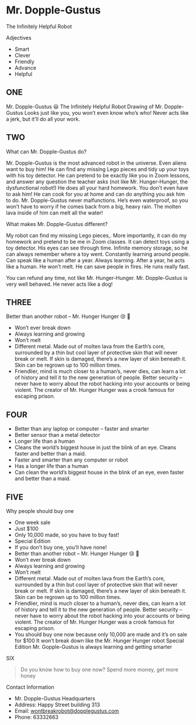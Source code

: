 # Mr. Dopple-Gustus

The Infinitely Helpful Robot 

Adjectives
* Smart
* Clever
* Friendly
* Advance
* Helpful



## ONE
Mr. Dopple-Gustus 😃 
The Infinitely Helpful Robot
Drawing of Mr. Dopple-Gustus
Looks just like you, you won’t even know who’s who!
Never acts like a jerk, but it’ll do all your work.

## TWO
What can Mr. Dopple-Gustus do?

Mr. Dopple-Gustus is the most advanced robot in the universe. Even aliens want to buy him! He can find any missing Lego pieces and tidy up your toys with his toy detector. He can pretend to be exactly like you in Zoom lessons, and answer any question the teacher asks (not like Mr. Hunger-Hunger, the dysfunctional robot!) He does all your hard homework. You don’t even have to ask him! He can cook for you at home and can do anything you ask him to do. Mr. Dopple-Gustus never malfunctions. He’s even waterproof, so you won’t have to worry if he comes back from a big, heavy rain. The molten lava inside of him can melt all the water!



What makes Mr. Dopple-Gustus different?



My robot can find my missing Lego pieces,. More importantly, it can do my homework and pretend to be me in Zoom classes. It can detect toys using a toy detector. His eyes can see through time. Infinite memory storage, so he can always remember where a toy went. Constantly learning around people. Can speak like a human after a year. Always learning. After a year, he acts like a human. He won’t melt. He can save people in fires. He runs really fast. 

You can refund any time, not like Mr. Hunger-Hunger. Mr. Dopple-Gustus is very well behaved. He never acts like a dog!


## THREE
Better than another robot – Mr. Hunger Hunger 😢 😤 
* Won’t ever break down
* Always learning and growing
* Won’t melt
* Different metal. Made out of molten lava from the Earth’s core, surrounded by a thin but cool layer of protective skin that will never break or melt. If skin is damaged, there’s a new layer of skin beneath it. Skin can be regrown up to 100 million times. 
* Friendlier, mind is much closer to a human’s, never dies, can learn a lot of history and tell it to the new generation of people. 
Better security – never have to worry about the robot hacking into your accounts or being violent. The creator of Mr. Hunger Hunger was a crook famous for escaping prison. 

## FOUR
* Better than any laptop or computer – faster and smarter
* Better sensor than a metal detector
* Longer life than a human
* Cleans the world’s biggest house in just the blink of an eye. Cleans faster and better than a maid. 
* Faster and smarter than any computer or robot
* Has a longer life than a human
* Can clean the world’s biggest house in the blink of an eye, even faster and better than a maid.

## FIVE
Why people should buy one
* One week sale
* Just $100
* Only 10,000 made, so you have to buy fast!
* Special Edition
* If you don’t buy one, you’ll have none!
* Better than another robot – Mr. Hunger Hunger 😢 😤 
* Won’t ever break down
* Always learning and growing
* Won’t melt
* Different metal. Made out of molten lava from the Earth’s core, surrounded by a thin but cool layer of protective skin that will never break or melt. If skin is damaged, there’s a new layer of skin beneath it. Skin can be regrown up to 100 million times. 
* Friendlier, mind is much closer to a human’s, never dies, can learn a lot of history and tell it to the new generation of people. 
Better security – never have to worry about the robot hacking into your accounts or being violent. The creator of Mr. Hunger Hunger was a crook famous for escaping prison. 
* You should buy one now because only 10,000 are made and it’s on sale for $100
It won’t break down like the Mr. Hunger Hunger robot 
Special Edition Mr. Gopple-Gustus is always learning and getting smarter

SIX
> Do you know how to buy one now? 
> Spend more money, get more honey

Contact Information

* Mr. Dopple-Gustus Headquarters
* Address: Happy Street building 313
* Email: wontbreakrobot@dopplegustus.com
* Phone: 63332663



